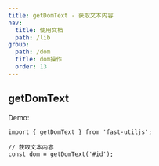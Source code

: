 ```yaml
---
title: getDomText - 获取文本内容
nav:
  title: 使用文档
  path: /lib
group:
  path: /dom
  title: dom操作
  order: 13
---
```


## getDomText

Demo:

```tsx | pure
import { getDomText } from 'fast-utiljs';

// 获取文本内容
const dom = getDomText('#id');
```
